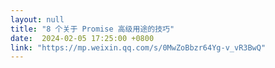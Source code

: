 ```yaml
---
layout: null
title: "8 个关于 Promise 高级用途的技巧"
date:  2024-02-05 17:25:00 +0800
link: "https://mp.weixin.qq.com/s/0MwZoBbzr64Yg-v_vR3BwQ"
---
```


